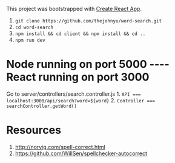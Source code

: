 This project was bootstrapped with [Create React App](https://github.com/facebookincubator/create-react-app).

1. `git clone https://github.com/thejohnyu/word-search.git`
2. `cd word-search`
3. `npm install && cd client && npm install && cd ..`
4. `npm run dev`


# Node running on port 5000 ---- React running on port 3000

Go to server/controllers/search.controller.js
    1. `API === localhost:3000/api/search?word=${word}`
    2. `Controller === searchController.getWord()`



# Resources

1. http://norvig.com/spell-correct.html
2. https://github.com/WillSen/spellchecker-autocorrect
